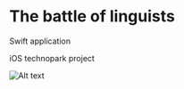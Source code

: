 # The battle of linguists
Swift application

iOS technopark project

![Alt text](/ui.prototype.jpg?raw=true "Optional Title")
